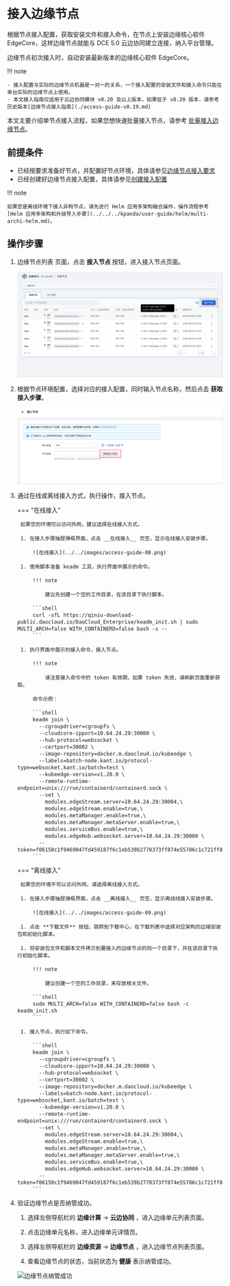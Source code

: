 # 接入边缘节点

根据节点接入配置，获取安装文件和接入命令，在节点上安装边缘核心软件 EdgeCore，这样边缘节点就能与 DCE 5.0 云边协同建立连接，纳入平台管理。

边缘节点初次接入时，自动安装最新版本的边缘核心软件 EdgeCore。

!!! note

    - 接入配置与实际的边缘节点机器是一对一的关系，一个接入配置的安装文件和接入命令只能在单台实际的边缘节点上使用。
    - 本文接入指南仅适用于云边协同模块 v0.20 及以上版本，如果低于 v0.20 版本，请参考历史版本[边缘节点接入指南](./access-guide-v0.19.md) 

本文主要介绍单节点接入流程，如果您想快速批量接入节点，请参考 [批量接入边缘节点](./batch-access-guide.md)。

## 前提条件

- 已经按要求准备好节点，并配置好节点环境，具体请参见[边缘节点接入要求](./join-rqmt.md)
- 已经创建好边缘节点接入配置，具体请参见[创建接入配置](./create-access-guide.md)

!!! note

    如果您是离线环境下接入异构节点，请先进行 Helm 应用多架构融合操作，操作流程参考[Helm 应用多架构和升级导入步骤](../../../kpanda/user-guide/helm/multi-archi-helm.md)。

## 操作步骤

1. 边缘节点列表 页面，点击 **接入节点** 按钮，进入接入节点页面。

    ![节点列表](../../images/access-guide-06.png)

1. 根据节点环境配置，选择对应的接入配置，同时输入节点名称，然后点击 **获取接入步骤**。

    ![接入节点](../../images/access-guide-07.png)

1. 通过在线或离线接入方式，执行操作，接入节点。

    === "在线接入"

        如果您的环境可以访问外网，建议选择在线接入方式。

        1. 在接入步骤抽屉弹框界面，点击 __在线接入__ 页签，显示在线接入安装步骤。

            ![在线接入](../../images/access-guide-08.png)    

        1. 使用脚本准备 keadm 工具，执行界面中展示的命令。

            !!! note

                建议先创建一个空的工作目录，在该目录下执行脚本。

            ```shell
            curl -sfL https://qiniu-download-public.daocloud.io/DaoCloud_Enterprise/keadm_init.sh | sudo MULTI_ARCH=false WITH_CONTAINERD=false bash -s --
            ```

        1. 执行界面中展示的接入命令，接入节点。

            !!! note

                请注意接入命令中的 token 有效期，如果 token 失效，请刷新页面重新获取。

            命令示例：

            ```shell
            keadm join \
              --cgroupdriver=cgroupfs \
              --cloudcore-ipport=10.64.24.29:30000 \
              --hub-protocol=websocket \
              --certport=30002 \
              --image-repository=docker.m.daocloud.io/kubeedge \
              --labels=batch-node.kant.io/protocol-type=websocket,kant.io/batch=test \
              --kubeedge-version=v1.20.0 \
              --remote-runtime-endpoint=unix:///run/containerd/containerd.sock \
              --set \
                modules.edgeStream.server=10.64.24.29:30004,\
                modules.edgeStream.enable=true,\
                modules.metaManager.enable=true,\
                modules.metaManager.metaServer.enable=true,\
                modules.serviceBus.enable=true,\
                modules.edgeHub.websocket.server=10.64.24.29:30000 \
              --token=f06150c1f9469047fd459187f6c1eb539b2778373ff874e55786c1c721ff8a29.eyJhbGciOiJIUzI1NiIsInR5cCI6IkpXVCJ9.eyJleHAiOjE3NTEwNzY3ODd9.ATFgzWCHJhGGTYDwCk7E6SrbXh0STv40JuZwCUgX2H0
            ```

    === "离线接入"

        如果您的环境不可以访问外网，请选择离线接入方式。

        1. 在接入步骤抽屉弹框界面，点击 __离线接入__ 页签，显示离线线接入安装步骤。

            ![在线接入](../../images/access-guide-09.png)    

        1. 点击 **下载文件** 按钮，跳转到下载中心，在下载列表中选择对应架构的边端安装包和初始化脚本。

        1. 将安装包文件和脚本文件拷贝到要接入的边缘节点的同一个目录下，并在该目录下执行初始化脚本。

            !!! note

                建议创建一个空的工作目录，来存放相关文件。

            ```shell
            sudo MULTI_ARCH=false WITH_CONTAINERD=false bash -c keadm_init.sh
            ```

        1. 接入节点，执行如下命令。

            ```shell
            keadm join \
              --cgroupdriver=cgroupfs \
              --cloudcore-ipport=10.64.24.29:30000 \
              --hub-protocol=websocket \
              --certport=30002 \
              --image-repository=docker.m.daocloud.io/kubeedge \
              --labels=batch-node.kant.io/protocol-type=websocket,kant.io/batch=test \
              --kubeedge-version=v1.20.0 \
              --remote-runtime-endpoint=unix:///run/containerd/containerd.sock \
              --set \
                modules.edgeStream.server=10.64.24.29:30004,\
                modules.edgeStream.enable=true,\
                modules.metaManager.enable=true,\
                modules.metaManager.metaServer.enable=true,\
                modules.serviceBus.enable=true,\
                modules.edgeHub.websocket.server=10.64.24.29:30000 \
              --token=f06150c1f9469047fd459187f6c1eb539b2778373ff874e55786c1c721ff8a29.eyJhbGciOiJIUzI1NiIsInR5cCI6IkpXVCJ9.eyJleHAiOjE3NTEwNzY3ODd9.ATFgzWCHJhGGTYDwCk7E6SrbXh0STv40JuZwCUgX2H0
            ```

1. 验证边缘节点是否纳管成功。

    1. 选择左侧导航栏的 __边缘计算__ -> __云边协同__ ，进入边缘单元列表页面。

    1. 点击边缘单元名称，进入边缘单元详情页。

    1. 选择左侧导航栏的 __边缘资源__ -> __边缘节点__ ，进入边缘节点列表页面。

    1. 查看边缘节点的状态，当前状态为 __健康__ 表示纳管成功。

    ![边缘节点纳管成功](../../images/access-guide-05.png)
